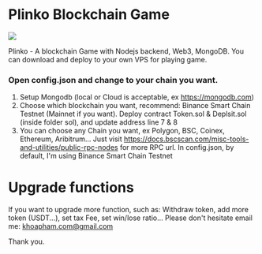 # Plinko Blockchain Game

![](https://loteries.lotoquebec.com/loteries/___Waf6ede3f-1a4e-418d-9877-91227464c743___.png)

Plinko - A blockchain Game with Nodejs backend, Web3, MongoDB. You can download and deploy to your own VPS for playing game.

### Open config.json and change to your chain you want.

1. Setup Mongodb (local or Cloud is acceptable, ex https://mongodb.com)
2. Choose which blockchain you want, recommend: Binance Smart Chain Testnet (Mainnet if you want). Deploy contract Token.sol & Deplsit.sol (inside folder sol), and update address line 7 & 8
3. You can choose any Chain you want, ex Polygon, BSC, Coinex, Ethereum, Aribitrum...  Just visit https://docs.bscscan.com/misc-tools-and-utilities/public-rpc-nodes for more RPC url. In config.json, by default, I'm using Binance Smart Chain Testnet

# Upgrade functions

If you want to upgrade more function, such as: Withdraw token, add more token (USDT...), set tax Fee, set win/lose ratio... Please don't hesitate email me: khoapham.com@gmail.com

Thank you.

